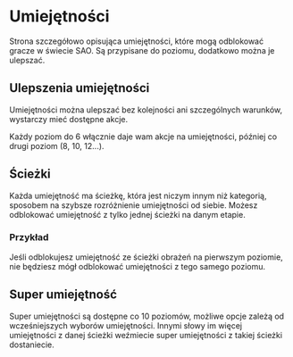 # Umiejętności

Strona szczegółowo opisująca umiejętności, które mogą odblokować gracze w świecie SAO. Są przypisane do poziomu, dodatkowo można je ulepszać.

## Ulepszenia umiejętności

Umiejętności można ulepszać bez kolejności ani szczególnych warunków, wystarczy mieć dostępne akcje.

Każdy poziom do 6 włącznie daje wam akcje na umiejętności, później co drugi poziom (8, 10, 12...).

## Ścieżki

Każda umiejętność ma ścieżkę, która jest niczym innym niż kategorią, sposobem na szybsze rozróżnienie umiejętności od siebie. Możesz odblokować umiejętność z tylko jednej ścieżki na danym etapie.

### Przykład

Jeśli odblokujesz umiejętność ze ścieżki obrażeń na pierwszym poziomie, nie będziesz mógł odblokować umiejętności z tego samego poziomu.

## Super umiejętność

Super umiejętności są dostępne co 10 poziomów, możliwe opcje zależą od wcześniejszych wyborów umiejętności. Innymi słowy im więcej umiejętności z danej ścieżki weźmiecie super umiejętności z takiej ścieżki dostaniecie.
